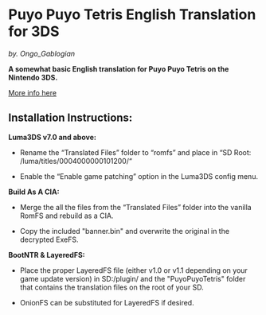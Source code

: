 # Puyo Puyo Tetris English Translation for 3DS

*by. Ongo_Gablogian*

__A somewhat basic English translation for Puyo Puyo Tetris on the Nintendo 3DS.__


[More info here](https://gbatemp.net/threads/wip-puyo-puyo-tetris-english-translation-looking-for-help.434967/)



## Installation Instructions:

__Luma3DS v7.0 and above:__

- Rename the “Translated Files” folder to “romfs” and place in “SD Root: /luma/titles/0004000000101200/“

- Enable the “Enable game patching” option in the Luma3DS config menu.


__Build As A CIA:__

- Merge the all the files from the “Translated Files” folder into the vanilla RomFS and rebuild as a CIA.

- Copy the included "banner.bin" and overwrite the original in the decrypted ExeFS.


__BootNTR & LayeredFS:__

- Place the proper LayeredFS file (either v1.0 or v1.1 depending on your game update version) in SD:/plugin/ and the "PuyoPuyoTetris" folder that contains the translation files on the root of your SD. 

- OnionFS can be substituted for LayeredFS if desired.
